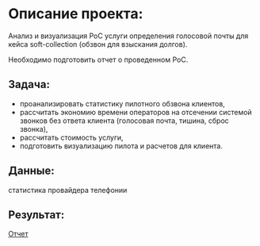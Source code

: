 # Описание проекта:

Анализ и визуализация PoC услуги определения голосовой почты для кейса soft-collection (обзвон для взыскания долгов). 

Необходимо подготовить отчет о проведенном PoC.

## Задача:
- проанализировать статистику пилотного обзвона клиентов, 
- рассчитать экономию времени операторов на отсечении системой звонков без ответа клиента (голосовая почта, тишина, сброс звонка),
- рассчитать стоимость услуги,
- подготовить визуализацию пилота и расчетов для клиента.

## Данные:
статистика провайдера телефонии

## Результат:
[Отчет](https://drive.google.com/file/d/1-rKT_wy_ixG5z5mBI2HhyCP5vVqfKWV4/view?usp=share_link)
